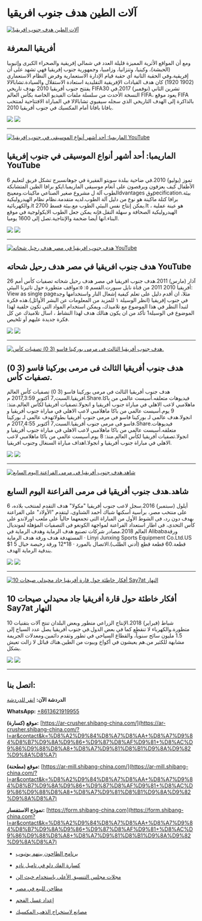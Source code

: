 # آلات الطين هدف جنوب افريقيا

<a href="https://swt.shibang-china.com/?l=ar&img&k=%D8%A2%D9%84%D8%A7%D8%AA+%D8%A7%D9%84%D8%B7%D9%8A%D9%86+%D9%87%D8%AF%D9%81+%D8%AC%D9%86%D9%88%D8%A8+%D8%A7%D9%81%D8%B1%D9%8A%D9%82%D9%8A%D8%A7" target="_blank">![آلات الطين هدف جنوب افريقيا](http://static.shibang-china.com/all-800x300/111.jpg)</a>

## أفريقيا المعرفة
ومع أن المواقع الأثرية المميزة قليلة العدد في شمالي إفريقية والصحراء الكبرى وإثيوبيا (الحبشة)، وكينيا، وتنزانيا، وزامبيا، وجمهورية جنوب إفريقيا فهي تشهد على أن إفريقية.وفي الحقبة الثانية أي حقبة قيام الإدارة الاستعمارية وفرض النظام الاستعماري (1902 1920) كان هدف القيادات الإفريقية التقليدية استعادة الاستقلال والسيادة.تشابالالا يفتتح جنوب أفريقيا 2010 بهدف تاريخي FIFA30 تشرين الثاني (نوفمبر) 2017.في النسخة الأحدث من سلسلة ملفات الفيديو الخاصة بكأس العالم FIFA، يعود موقع FIFA بالذاكرة إلى الهدف التاريخي الذي سجله سيفيوي تشابالالا في المباراة الافتتاحية لمنتخب بافانا بافانا أمام المكسيك في جنوب أفريقيا 2010.


<a href="https://whatsapp.shibangsoft.com/WhatsApp.php" target="_blank" title="WhatsApp">![](http://static.shibang-china.com/icon/whatsapp.png)</a> <a href="https://swt.shibang-china.com/?l=ar&icon&k=%D8%A2%D9%84%D8%A7%D8%AA+%D8%A7%D9%84%D8%B7%D9%8A%D9%86+%D9%87%D8%AF%D9%81+%D8%AC%D9%86%D9%88%D8%A8+%D8%A7%D9%81%D8%B1%D9%8A%D9%82%D9%8A%D8%A7" target="_blank">![](http://static.shibang-china.com/icon/chat-ar.png)</a>

---

<a href="https://swt.shibang-china.com/?l=ar&img&k=%D8%A2%D9%84%D8%A7%D8%AA+%D8%A7%D9%84%D8%B7%D9%8A%D9%86+%D9%87%D8%AF%D9%81+%D8%AC%D9%86%D9%88%D8%A8+%D8%A7%D9%81%D8%B1%D9%8A%D9%82%D9%8A%D8%A7" target="_blank">![الماريمبا: أحد أشهر أنواع الموسيقى في جنوب إفريقيا YouTube](http://static.shibang-china.com/all-800x300/394.jpg)</a>

## الماريمبا: أحد أشهر أنواع الموسيقى في جنوب إفريقيا YouTube
6 تموز (يوليو) 2010.في ضاحية ببلدة سويتو الفقيرة في جوهانسبرج تشكل فريق لتعليم الأطفال كيف يعزفون ويرقصون على أنغام موسيقى الماريمبا.ايكو برافا الطين المتشابكة الطوب آلة ل مشروع صغير الصناعي ماكينات.ومعينجdvantages وقpecification.بيئة برافا كتلة ماكينة هو نوع من دليل آلة الطوب.لديه متقدمة.نظام نظام الهيدروليكية والكهربائية.it يمكن إنتاج نفس البيئي الطوب مع.بيئة قسط 2700.It هو عينة عملية ، الهيدروليكية الصحافة و سهلة النقل.فإنه يمكن جعل الطوب الايكولوجية في موقع البناء.انها أيضا ضخمة والإنتاجية.تصل إلى 1600 يوميا.


<a href="https://whatsapp.shibangsoft.com/WhatsApp.php" target="_blank" title="WhatsApp">![](http://static.shibang-china.com/icon/whatsapp.png)</a> <a href="https://swt.shibang-china.com/?l=ar&icon&k=%D8%A2%D9%84%D8%A7%D8%AA+%D8%A7%D9%84%D8%B7%D9%8A%D9%86+%D9%87%D8%AF%D9%81+%D8%AC%D9%86%D9%88%D8%A8+%D8%A7%D9%81%D8%B1%D9%8A%D9%82%D9%8A%D8%A7" target="_blank">![](http://static.shibang-china.com/icon/chat-ar.png)</a>

---

<a href="https://swt.shibang-china.com/?l=ar&img&k=%D8%A2%D9%84%D8%A7%D8%AA+%D8%A7%D9%84%D8%B7%D9%8A%D9%86+%D9%87%D8%AF%D9%81+%D8%AC%D9%86%D9%88%D8%A8+%D8%A7%D9%81%D8%B1%D9%8A%D9%82%D9%8A%D8%A7" target="_blank">![هدف جنوب افريقيا في مصر هدف رحيل شحاته YouTube](http://static.shibang-china.com/all-800x300/54.jpg)</a>

## هدف جنوب افريقيا في مصر هدف رحيل شحاته YouTube
26 آذار (مارس) 2011.هدف جنوب افريقيا في مصر هدف رحيل شحاته تصفيات كأس أمم أفريقيا 2010 2011 من قناة نايل سبورت.القسم ٥: ٥:مواقف متطورة حول تاثيرنا البيئي: View as single pageمثلا، ان أقدم دليل على تعلم كيفية إشعال النار واستخدامها وجد في جنوب إفريقيا (انظر الوسيلة ١ للمزيد من المعلومات عن البشر الأوائل).هذه فكرة لتبدأ النظر في هذا الموضوع مع تلاميذك، ويمكن استخدام المواد التي تكون خلفية لهذا الموضوع في الوسيلة1 تأكد من ان يكون هنالك هدف لهذا النشاط ، اسال تلاميذك عن كل فكرة جديدة عليهم أو تلخيص.


<a href="https://whatsapp.shibangsoft.com/WhatsApp.php" target="_blank" title="WhatsApp">![](http://static.shibang-china.com/icon/whatsapp.png)</a> <a href="https://swt.shibang-china.com/?l=ar&icon&k=%D8%A2%D9%84%D8%A7%D8%AA+%D8%A7%D9%84%D8%B7%D9%8A%D9%86+%D9%87%D8%AF%D9%81+%D8%AC%D9%86%D9%88%D8%A8+%D8%A7%D9%81%D8%B1%D9%8A%D9%82%D9%8A%D8%A7" target="_blank">![](http://static.shibang-china.com/icon/chat-ar.png)</a>

---

<a href="https://swt.shibang-china.com/?l=ar&img&k=%D8%A2%D9%84%D8%A7%D8%AA+%D8%A7%D9%84%D8%B7%D9%8A%D9%86+%D9%87%D8%AF%D9%81+%D8%AC%D9%86%D9%88%D8%A8+%D8%A7%D9%81%D8%B1%D9%8A%D9%82%D9%8A%D8%A7" target="_blank">![هدف جنوب أفريقيا الثالث فى مرمى بوركينا فاسو (3 0) تصفيات كأس.](http://static.shibang-china.com/all-800x300/564.jpg)</a>

## هدف جنوب أفريقيا الثالث فى مرمى بوركينا فاسو (3 0) تصفيات كأس.
هدف جنوب أفريقيا الثالث فى مرمى بوركينا فاسو (3 0) تصفيات كأس العالم افريقيا.السبت,7 أكتوبر 2017,3:59 م.Share.فيديوهات متعلقه.أسيست عالمي من باكا ماهلامبي لاعب الاهلي في مباراة جنوب أفريقيا و انجولا.تصفيات أفريقيا لكأس العالم.منذ: 9 يوم.أسيست عالمي من باكا ماهلامبي لاعب الاهلي في مباراة جنوب أفريقيا و انجولا.هدف عالمى لـ بوركينا فاسو فى مرمى جنوب أفريقيا بطولاتهدف عالمى لـ بوركينا فاسو فى مرمى جنوب أفريقيا.السبت,7 أكتوبر 2017,4:55 م.Share.فيديوهات متعلقه.أسيست عالمي من باكا ماهلامبي لاعب الاهلي في مباراة جنوب أفريقيا و انجولا.تصفيات أفريقيا لكأس العالم.منذ: 8 يوم.أسيست عالمي من باكا ماهلامبي لاعب الاهلي في مباراة جنوب أفريقيا و انجولا.اهداف مباراة السنغال وجنوب افريقيا.


<a href="https://whatsapp.shibangsoft.com/WhatsApp.php" target="_blank" title="WhatsApp">![](http://static.shibang-china.com/icon/whatsapp.png)</a> <a href="https://swt.shibang-china.com/?l=ar&icon&k=%D8%A2%D9%84%D8%A7%D8%AA+%D8%A7%D9%84%D8%B7%D9%8A%D9%86+%D9%87%D8%AF%D9%81+%D8%AC%D9%86%D9%88%D8%A8+%D8%A7%D9%81%D8%B1%D9%8A%D9%82%D9%8A%D8%A7" target="_blank">![](http://static.shibang-china.com/icon/chat-ar.png)</a>

---

<a href="https://swt.shibang-china.com/?l=ar&img&k=%D8%A2%D9%84%D8%A7%D8%AA+%D8%A7%D9%84%D8%B7%D9%8A%D9%86+%D9%87%D8%AF%D9%81+%D8%AC%D9%86%D9%88%D8%A8+%D8%A7%D9%81%D8%B1%D9%8A%D9%82%D9%8A%D8%A7" target="_blank">![شاهد.هدف جنوب أفريقيا فى مرمى الفراعنة اليوم السابع](http://static.shibang-china.com/all-800x300/820.jpg)</a>

## شاهد.هدف جنوب أفريقيا فى مرمى الفراعنة اليوم السابع
6 أيلول (سبتمبر) 2016.سجل لاعب جنوب أفريقيا &quot;مكولا&quot; هدف التقدم لمنتخب بلاده، على منتخب مصر، برأسية أسكنها شباك أحمد الشناوى، ليتقدم &quot;الأولاد&quot; على الفراعنة بهدف دون رد، فى الشوط الأول من المباراة التى تجمعهما حالياً على ملعب اورلاندو على كأس التحدى، فى اطار استعداد الفراعنة لمواجهة الكونغو فى التصفيات المؤهلة لمونديال العالم 2018.مصادر شركات تصنيع هدف الرماية وهدف الرماية في Alibabaورقة المستهدفة هدف ورقة هدف الرماية &middot; Linyi Junxing Sports Equipment Co.Ltd.US $1 5 قطعة.60 قطعة قطع (أدني الطلب).الاتصال بالمورد &middot; 18*12 ورقة رخيصة خيال بندقية الرماية الهدف.


<a href="https://whatsapp.shibangsoft.com/WhatsApp.php" target="_blank" title="WhatsApp">![](http://static.shibang-china.com/icon/whatsapp.png)</a> <a href="https://swt.shibang-china.com/?l=ar&icon&k=%D8%A2%D9%84%D8%A7%D8%AA+%D8%A7%D9%84%D8%B7%D9%8A%D9%86+%D9%87%D8%AF%D9%81+%D8%AC%D9%86%D9%88%D8%A8+%D8%A7%D9%81%D8%B1%D9%8A%D9%82%D9%8A%D8%A7" target="_blank">![](http://static.shibang-china.com/icon/chat-ar.png)</a>

---

<a href="https://swt.shibang-china.com/?l=ar&img&k=%D8%A2%D9%84%D8%A7%D8%AA+%D8%A7%D9%84%D8%B7%D9%8A%D9%86+%D9%87%D8%AF%D9%81+%D8%AC%D9%86%D9%88%D8%A8+%D8%A7%D9%81%D8%B1%D9%8A%D9%82%D9%8A%D8%A7" target="_blank">![10 أفكار خاطئة حول قارة أفريقيا جاد محيدلي صيحات Say7at النهار](http://static.shibang-china.com/all-800x300/1000.jpg)</a>

## 10 أفكار خاطئة حول قارة أفريقيا جاد محيدلي صيحات Say7at النهار
10 شباط (فبراير) 2018.الإنتاج الزراعي متطور وبعض البلدان تنتج آلات بتقنيات متطورة.والكهرباء لا تنقطع كما في بعض الدول.في جنوب أفريقيا يصل عدد السياح إلى 1.5 مليون سائح سنوياً، والقطاع السياحي في تطور وتقدم دائمين.ومعدلات الجريمة مشابهة للكثير من.هم يعيشون في أكواخ وبيوت من الطين.هناك قبائل لا زالت تعيش بشكل.

<a href="https://whatsapp.shibangsoft.com/WhatsApp.php" target="_blank" title="WhatsApp">![](http://static.shibang-china.com/icon/whatsapp.png)</a> <a href="https://swt.shibang-china.com/?l=ar&icon&k=%D8%A2%D9%84%D8%A7%D8%AA+%D8%A7%D9%84%D8%B7%D9%8A%D9%86+%D9%87%D8%AF%D9%81+%D8%AC%D9%86%D9%88%D8%A8+%D8%A7%D9%81%D8%B1%D9%8A%D9%82%D9%8A%D8%A7" target="_blank">![](http://static.shibang-china.com/icon/chat-ar.png)</a>

---
## اتصل بنا:

**الدردشة الآن:** [انقر للدردشة](https://swt.shibang-china.com?l=ar&contact&k=%D8%A2%D9%84%D8%A7%D8%AA+%D8%A7%D9%84%D8%B7%D9%8A%D9%86+%D9%87%D8%AF%D9%81+%D8%AC%D9%86%D9%88%D8%A8+%D8%A7%D9%81%D8%B1%D9%8A%D9%82%D9%8A%D8%A7)

**WhatsApp:**  [+8613621919955](https://whatsapp.shibangsoft.com/WhatsApp.php)

**موقع (كسارة):** [https://ar-crusher.shibang-china.com/](https://ar-crusher.shibang-china.com/?l=ar&contact&k=%D8%A2%D9%84%D8%A7%D8%AA+%D8%A7%D9%84%D8%B7%D9%8A%D9%86+%D9%87%D8%AF%D9%81+%D8%AC%D9%86%D9%88%D8%A8+%D8%A7%D9%81%D8%B1%D9%8A%D9%82%D9%8A%D8%A7)

**موقع (مطحنة):** [https://ar-mill.shibang-china.com/](https://ar-mill.shibang-china.com/?l=ar&contact&k=%D8%A2%D9%84%D8%A7%D8%AA+%D8%A7%D9%84%D8%B7%D9%8A%D9%86+%D9%87%D8%AF%D9%81+%D8%AC%D9%86%D9%88%D8%A8+%D8%A7%D9%81%D8%B1%D9%8A%D9%82%D9%8A%D8%A7)

**نموذج الاستفسار:** [https://form.shibang-china.com](https://form.shibang-china.com?l=ar&contact&k=%D8%A2%D9%84%D8%A7%D8%AA+%D8%A7%D9%84%D8%B7%D9%8A%D9%86+%D9%87%D8%AF%D9%81+%D8%AC%D9%86%D9%88%D8%A8+%D8%A7%D9%81%D8%B1%D9%8A%D9%82%D9%8A%D8%A7)

* [برنامج الطاحون بينهم يوتيوب](../21/%D8%A8%D8%B1%D9%86%D8%A7%D9%85%D8%AC%20%D8%A7%D9%84%D8%B7%D8%A7%D8%AD%D9%88%D9%86%20%D8%A8%D9%8A%D9%86%D9%87%D9%85%20%D9%8A%D9%88%D8%AA%D9%8A%D9%88%D8%A8.md)

* [كسارة الفك دلو في تاميل نادو](../23/%D9%83%D8%B3%D8%A7%D8%B1%D8%A9%20%D8%A7%D9%84%D9%81%D9%83%20%D8%AF%D9%84%D9%88%20%D9%81%D9%8A%20%D8%AA%D8%A7%D9%85%D9%8A%D9%84%20%D9%86%D8%A7%D8%AF%D9%88.md)

* [مجلات مجلس التنسيق الأعلى باستخدام خبث الن](../23/%D9%85%D8%AC%D9%84%D8%A7%D8%AA%20%D9%85%D8%AC%D9%84%D8%B3%20%D8%A7%D9%84%D8%AA%D9%86%D8%B3%D9%8A%D9%82%20%D8%A7%D9%84%D8%A3%D8%B9%D9%84%D9%89%20%D8%A8%D8%A7%D8%B3%D8%AA%D8%AE%D8%AF%D8%A7%D9%85%20%D8%AE%D8%A8%D8%AB%20%D8%A7%D9%84%D9%86.md)

* [مطاحن للبيع في مصر](../24/%D9%85%D8%B7%D8%A7%D8%AD%D9%86%20%D9%84%D9%84%D8%A8%D9%8A%D8%B9%20%D9%81%D9%8A%20%D9%85%D8%B5%D8%B1.md)

* [إعداد غسل الفحم](../22/%D8%A5%D8%B9%D8%AF%D8%A7%D8%AF%20%D8%BA%D8%B3%D9%84%20%D8%A7%D9%84%D9%81%D8%AD%D9%85.md)

* [مصانع لاستخراج الذهب المكسيك](../21/%D9%85%D8%B5%D8%A7%D9%86%D8%B9%20%D9%84%D8%A7%D8%B3%D8%AA%D8%AE%D8%B1%D8%A7%D8%AC%20%D8%A7%D9%84%D8%B0%D9%87%D8%A8%20%D8%A7%D9%84%D9%85%D9%83%D8%B3%D9%8A%D9%83.md)